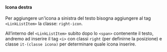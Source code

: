 #### Icona destra
Per aggiungere un'icona a sinistra del testo bisogna aggiungere al tag `<LinkListItem>` la classe: `right-icon`.

All’interno del `<LinkListItem>` subito dopo lo `<span>` contenente il testo, andremo ad inserire il tag `<i>` con classi `right` (per definirne la posizione) e classe `it-(classe icona)` per determinare quale icona inserire. 


